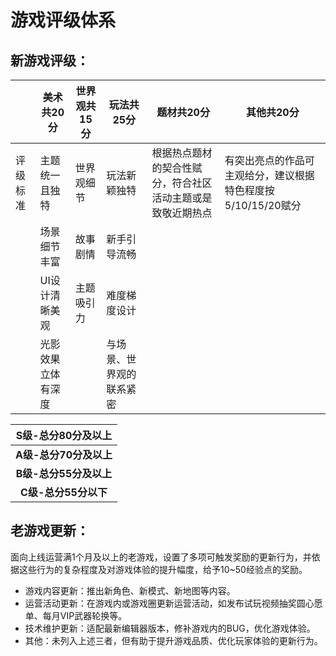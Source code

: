 # 游戏评级体系

## **新游戏评级：**

|          | **美术共20分**     | **世界观共15分** | **玩法共25分**           | **题材共20分**                                             | **其他共20分**                                               |
| -------- | ------------------ | ---------------- | ------------------------ | ---------------------------------------------------------- | ------------------------------------------------------------ |
| 评级标准 | 主题统一且独特     | 世界观细节       | 玩法新颖独特             | 根据热点题材的契合性赋分，符合社区活动主题或是致敬近期热点 | 有突出亮点的作品可主观给分，建议根据特色程度按5/10/15/20赋分 |
|          | 场景细节丰富       | 故事剧情         | 新手引导流畅             |                                                            |                                                              |
|          | UI设计清晰美观     | 主题吸引力       | 难度梯度设计             |                                                            |                                                              |
|          | 光影效果立体有深度 |                  | 与场景、世界观的联系紧密 |                                                            |                                                              |

| **S级-总分80分及以上** |
| :--------------------: |
| **A级-总分70分及以上** |
| **B级-总分55分及以上** |
|  **C级-总分55分以下**  |



## **老游戏更新：**

面向上线运营满1个月及以上的老游戏，设置了多项可触发奖励的更新行为，并依据这些行为的复杂程度及对游戏体验的提升幅度，给予10~50经验点的奖励。

- 游戏内容更新：推出新角色、新模式、新地图等内容。
- 运营活动更新：在游戏内或游戏圈更新运营活动，如发布试玩视频抽奖圆心愿单、每月VIP武器轮换等。
- 技术维护更新：适配最新编辑器版本，修补游戏内的BUG，优化游戏体验。
- 其他：未列入上述三者，但有助于提升游戏品质、优化玩家体验的更新行为。
